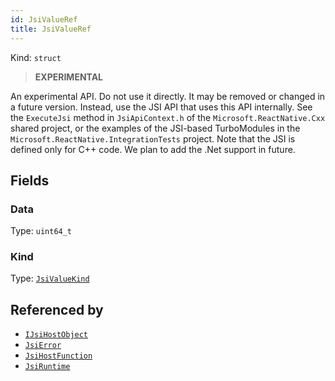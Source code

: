 ```yaml
---
id: JsiValueRef
title: JsiValueRef
---
```


Kind: `struct`

> **EXPERIMENTAL**

An experimental API. Do not use it directly. It may be removed or changed in a future version. Instead, use the JSI API that uses this API internally.
See the `ExecuteJsi` method in `JsiApiContext.h` of the `Microsoft.ReactNative.Cxx` shared project, or the examples of the JSI-based TurboModules in the `Microsoft.ReactNative.IntegrationTests` project.
Note that the JSI is defined only for C++ code. We plan to add the .Net support in future.

## Fields
### Data
Type: `uint64_t`

### Kind
Type: [`JsiValueKind`](JsiValueKind)



## Referenced by
- [`IJsiHostObject`](IJsiHostObject)
- [`JsiError`](JsiError)
- [`JsiHostFunction`](JsiHostFunction)
- [`JsiRuntime`](JsiRuntime)
